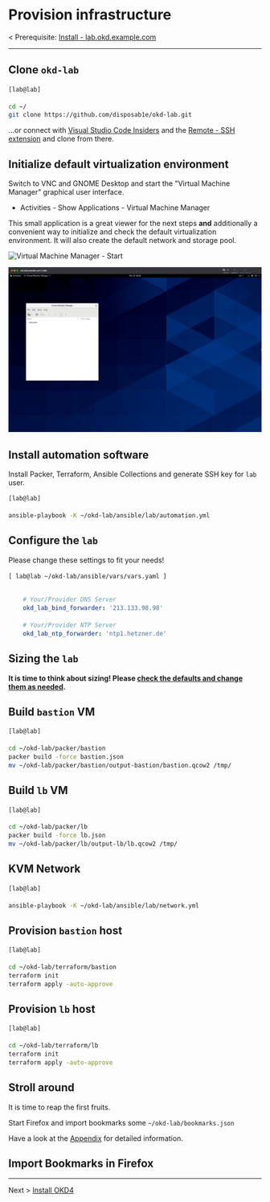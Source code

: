 # Provision infrastructure

< Prerequisite: [Install - lab.okd.example.com](01_setup_lab.md)

* * *

## Clone `okd-lab`

```bash
[lab@lab]

cd ~/
git clone https://github.com/disposab1e/okd-lab.git

```

...or connect with [Visual Studio Code Insiders](https://code.visualstudio.com/insiders/) and the [Remote - SSH extension](https://marketplace.visualstudio.com/items?itemName=ms-vscode-remote.remote-ssh) and clone from there.

## Initialize default virtualization environment

Switch to VNC and GNOME Desktop and start the "Virtual Machine Manager" graphical user interface.

- Activities - Show Applications - Virtual Machine Manager

This small application is a great viewer for the next steps __and__ additionally a convenient way to initialize and check the default virtualization environment. It will also create the default network and storage pool.

![Virtual Machine Manager - Start](images/vmm/00.png)

![Virtual Machine Manager - GUI](images/vmm/01.png)

## Install automation software

Install Packer, Terraform, Ansible Collections and generate SSH key for `lab` user.

```bash
[lab@lab]

ansible-playbook -K ~/okd-lab/ansible/lab/automation.yml

```

## Configure the `lab` 

Please change these settings to fit your needs!

`[ lab@lab ~/okd-lab/ansible/vars/vars.yaml ]`

```yaml

    # Your/Provider DNS Server
    okd_lab_bind_forwarder: '213.133.98.98'

    # Your/Provider NTP Server
    okd_lab_ntp_forwarder: 'ntp1.hetzner.de'

```

## Sizing the `lab`

__It is time to think about sizing! Please [check the defaults and change them as needed](02_sizing.md).__

## Build `bastion` VM

```bash
[lab@lab]

cd ~/okd-lab/packer/bastion
packer build -force bastion.json
mv ~/okd-lab/packer/bastion/output-bastion/bastion.qcow2 /tmp/

```

## Build `lb` VM

```bash
[lab@lab]

cd ~/okd-lab/packer/lb
packer build -force lb.json
mv ~/okd-lab/packer/lb/output-lb/lb.qcow2 /tmp/

```

## KVM Network

```bash
[lab@lab]

ansible-playbook -K ~/okd-lab/ansible/lab/network.yml

```

## Provision `bastion` host

```bash
[lab@lab]

cd ~/okd-lab/terraform/bastion
terraform init
terraform apply -auto-approve

```

## Provision `lb` host

```bash
[lab@lab]

cd ~/okd-lab/terraform/lb
terraform init
terraform apply -auto-approve

```

## Stroll around

It is time to reap the first fruits.

Start Firefox and import bookmarks some `~/okd-lab/bookmarks.json`

Have a look at the [Appendix](99_appendix.md) for detailed information.

## Import Bookmarks in Firefox


* * *

Next > [Install OKD4](03_install_okd.md)
